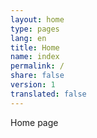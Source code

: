 ```yaml
---
layout: home
type: pages
lang: en
title: Home
name: index
permalink: /
share: false
version: 1
translated: false
---
```


Home page

